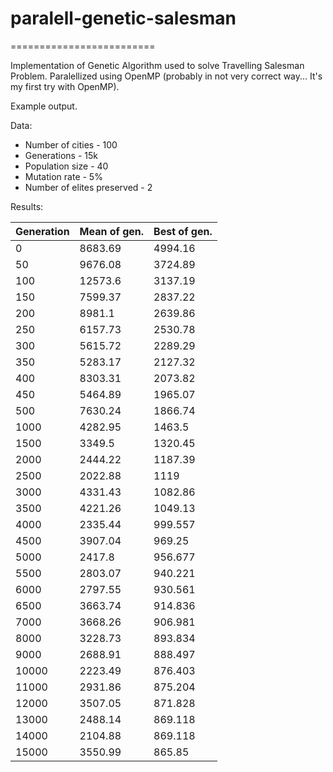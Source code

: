 # paralell-genetic-salesman #
=========================

Implementation of Genetic Algorithm used to solve Travelling Salesman Problem.
Paralellized using OpenMP (probably in not very correct way... It's my first try with OpenMP).

Example output.

Data:
* Number of cities - 100
* Generations - 15k
* Population size - 40
* Mutation rate - 5%
* Number of elites preserved - 2

Results:


| Generation | Mean of gen. | Best of gen. |
|------------|--------------|--------------|
| 0 | 8683.69 | 4994.16 |
| 50 | 9676.08 | 3724.89 |
| 100 | 12573.6 | 3137.19 |
| 150 | 7599.37 | 2837.22 |
| 200 | 8981.1 | 2639.86 |
| 250 | 6157.73 | 2530.78 |
| 300 | 5615.72 | 2289.29 |
| 350 | 5283.17 | 2127.32 |
| 400 | 8303.31 | 2073.82 |
| 450 | 5464.89 | 1965.07 |
| 500 | 7630.24 | 1866.74 |
| 1000 | 4282.95 | 1463.5 |
| 1500 | 3349.5 | 1320.45 |
| 2000 | 2444.22 | 1187.39 |
| 2500 | 2022.88 | 1119 |
| 3000 | 4331.43 | 1082.86 |
| 3500 | 4221.26 | 1049.13 |
| 4000 | 2335.44 | 999.557 |
| 4500 | 3907.04 | 969.25 |
| 5000 | 2417.8 | 956.677 |
| 5500 | 2803.07 | 940.221 |
| 6000 | 2797.55 | 930.561 |
| 6500 | 3663.74 | 914.836 |
| 7000 | 3668.26 | 906.981 |
| 8000 | 3228.73 | 893.834 |
| 9000 | 2688.91 | 888.497 |
| 10000 | 2223.49 | 876.403 |
| 11000 | 2931.86 | 875.204 |
| 12000 | 3507.05 | 871.828 |
| 13000 | 2488.14 | 869.118 |
| 14000 | 2104.88 | 869.118 |
| 15000 | 3550.99 | 865.85 |
